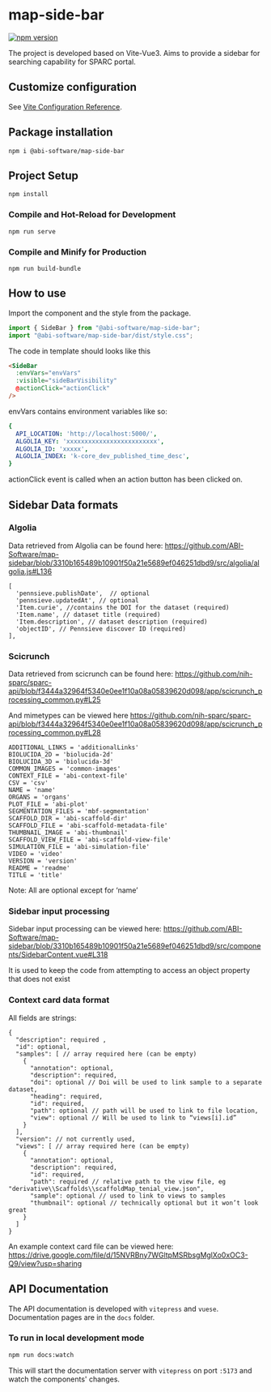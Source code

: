 # map-side-bar

[![npm version](https://badge.fury.io/js/%40abi-software%2Fmap-side-bar.svg)](https://badge.fury.io/js/%40abi-software%2Fmap-side-bar)

The project is developed based on Vite-Vue3. Aims to provide a sidebar for searching capability for
SPARC portal.

## Customize configuration

See [Vite Configuration Reference](https://vitejs.dev/config/).

## Package installation

```
npm i @abi-software/map-side-bar
```

## Project Setup

```
npm install
```

### Compile and Hot-Reload for Development

```
npm run serve
```

### Compile and Minify for Production

```
npm run build-bundle
```

## How to use

Import the component and the style from the package.

```javascript
import { SideBar } from "@abi-software/map-side-bar";
import "@abi-software/map-side-bar/dist/style.css";
```

The code in template should looks like this

```html
<SideBar
  :envVars="envVars"
  :visible="sideBarVisibility"
  @actionClick="actionClick"
/>
```

envVars contains environment variables like so:

```yaml
{
  API_LOCATION: 'http://localhost:5000/',
  ALGOLIA_KEY: 'xxxxxxxxxxxxxxxxxxxxxxxxx',
  ALGOLIA_ID: 'xxxxx',
  ALGOLIA_INDEX: 'k-core_dev_published_time_desc',
}
```

actionClick event is called when an action button has been clicked on.

## Sidebar Data formats
### Algolia

Data retrieved from Algolia can be found here:
https://github.com/ABI-Software/map-sidebar/blob/3310b165489b10901f50a21e5689ef046251dbd9/src/algolia/algolia.js#L136

```
[
  'pennsieve.publishDate',  // optional
  'pennsieve.updatedAt', // optional
  'Item.curie', //contains the DOI for the dataset (required)
  'Item.name', // dataset title (required)
  'Item.description', // dataset description (required)
  'objectID', // Pennsieve discover ID (required)
],
```

### Scicrunch

Data retrieved from scicrunch can be found here:
https://github.com/nih-sparc/sparc-api/blob/f3444a32964f5340e0ee1f10a08a05839620d098/app/scicrunch_processing_common.py#L25

And mimetypes can be viewed here
https://github.com/nih-sparc/sparc-api/blob/f3444a32964f5340e0ee1f10a08a05839620d098/app/scicrunch_processing_common.py#L28

```
ADDITIONAL_LINKS = 'additionalLinks'
BIOLUCIDA_2D = 'biolucida-2d'
BIOLUCIDA_3D = 'biolucida-3d'
COMMON_IMAGES = 'common-images'
CONTEXT_FILE = 'abi-context-file'
CSV = 'csv'
NAME = 'name'
ORGANS = 'organs'
PLOT_FILE = 'abi-plot'
SEGMENTATION_FILES = 'mbf-segmentation'
SCAFFOLD_DIR = 'abi-scaffold-dir'
SCAFFOLD_FILE = 'abi-scaffold-metadata-file'
THUMBNAIL_IMAGE = 'abi-thumbnail'
SCAFFOLD_VIEW_FILE = 'abi-scaffold-view-file'
SIMULATION_FILE = 'abi-simulation-file'
VIDEO = 'video'
VERSION = 'version'
README = 'readme'
TITLE = 'title'
```

Note: All are optional except for ‘name’

### Sidebar input processing
Sidebar input processing can be viewed here:
https://github.com/ABI-Software/map-sidebar/blob/3310b165489b10901f50a21e5689ef046251dbd9/src/components/SidebarContent.vue#L318

It is used to keep the code from attempting to access an object property that does not exist

### Context card data format
All fields are strings:
```
{
  "description": required ,
  "id": optional,
  "samples": [ // array required here (can be empty)
    {
      "annotation": optional,
      "description": required,
      "doi": optional // Doi will be used to link sample to a separate dataset,
      "heading": required,
      "id": required,
      "path": optional // path will be used to link to file location,
      "view": optional // Will be used to link to “views[i].id”
    }
  ],
  "version": // not currently used,
  "views": [ // array required here (can be empty)
    {
      "annotation": optional,
      "description": required,
      "id": required,
      "path": required // relative path to the view file, eg "derivative\\Scaffolds\\scaffoldMap_tenial_view.json",
      "sample": optional // used to link to views to samples
      "thumbnail": optional // technically optional but it won’t look great
    }
  ]
}
```

An example context card file can be viewed here:
https://drive.google.com/file/d/15NVRBny7WGltpMSRbsgMglXo0xOC3-Q9/view?usp=sharing


## API Documentation

The API documentation is developed with `vitepress` and `vuese`. Documentation pages are in the `docs` folder.

### To run in local development mode
```bash
npm run docs:watch
```

This will start the documentation server with `vitepress` on port `:5173` and watch the components' changes.

